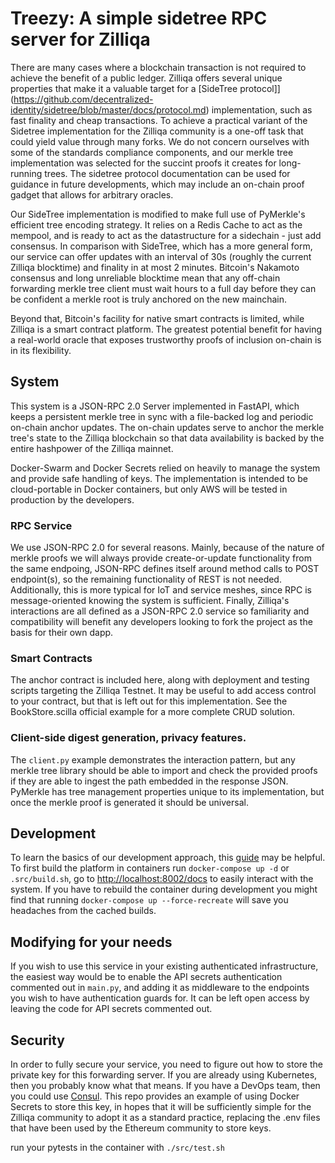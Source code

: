 # Treezy: A simple sidetree RPC server for Zilliqa 

There are many cases where a blockchain transaction is not required to achieve the benefit of a public ledger. Zilliqa offers several unique properties that make it a valuable target for a [SideTree protocol]](https://github.com/decentralized-identity/sidetree/blob/master/docs/protocol.md) implementation, such as fast finality and cheap transactions. To achieve a practical variant of the Sidetree implementation for the Zilliqa community is a one-off task that could yield value through many forks. We do not concern ourselves with some of the standards compliance components, and our merkle tree implementation was selected for the succint proofs it creates for long-running trees. The sidetree protocol documentation can be used for guidance in future developments, which may include an on-chain proof gadget that allows for arbitrary oracles.

Our SideTree implementation is modified to make full use of PyMerkle's efficient tree encoding strategy. It relies on a Redis Cache to act as the mempool, and is ready to act as the datastructure for a sidechain - just add consensus. 
In comparison with SideTree, which has a more general form, our service can offer updates with an interval of 30s (roughly the current Zilliqa blocktime) and finality in at most 2 minutes. Bitcoin's Nakamoto consensus and long unreliable blocktime mean that any off-chain forwarding merkle tree client must wait hours to a full day before they can be confident a merkle root is truly anchored on the new mainchain. 

Beyond that, Bitcoin's facility for native smart contracts is limited, while Zilliqa is a smart contract platform. The greatest potential benefit for having a real-world oracle that exposes trustworthy proofs of inclusion on-chain is in its flexibility.


## System
This system is a JSON-RPC 2.0 Server implemented in FastAPI, which keeps a persistent merkle tree in sync with a file-backed log and periodic on-chain anchor updates. The on-chain updates serve to anchor the merkle tree's state to the Zilliqa blockchain so that data availability is backed by the entire hashpower of the Zilliqa mainnet.

Docker-Swarm and Docker Secrets relied on heavily to manage the system and provide safe handling of keys. The implementation is intended to be cloud-portable in Docker containers, but only AWS will be tested in production by the developers.
 
### RPC Service
We use JSON-RPC 2.0 for several reasons. Mainly, because of the nature of merkle proofs we will always provide create-or-update functionality from the same endpoing, JSON-RPC defines itself around method calls to POST endpoint(s), so the remaining functionality of REST is not needed. Additionally, this is more typical for IoT and service meshes, since RPC is message-oriented knowing the system is sufficient. Finally, Zilliqa's interactions are all defined as a JSON-RPC 2.0 service so familiarity and compatibility will benefit any developers looking to fork the project as the basis for their own dapp. 

### Smart Contracts

The anchor contract is included here, along with deployment and testing scripts targeting the Zilliqa Testnet. It may be useful to add access control to your contract, but that is left out for this implementation. See the BookStore.scilla official example for a more complete CRUD solution.

### Client-side digest generation, privacy features.
The `client.py` example demonstrates the interaction pattern, but any merkle tree library should be able to import and check the provided proofs if they are able to ingest the path embedded in the response JSON. PyMerkle has tree management properties unique to its implementation, but once the merkle proof is generated it should be universal.

## Development

To learn the basics of our development approach, this [guide](https://testdriven.io/blog/fastapi-crud/) may be helpful.
To first build the platform in containers run `docker-compose up -d` or `.src/build.sh`, go to 
[http://localhost:8002/docs](http://localhost:8002/docs) to easily interact with the system.
If you have to rebuild the container during development you might find that running `docker-compose up --force-recreate` will save you headaches from the cached builds.

## Modifying for your needs

If you wish to use this service in your existing authenticated infrastructure, the easiest way would be to enable the API secrets authentication commented out in `main.py`, and adding it as middleware to the endpoints you wish to have authentication guards for. It can be left open access by leaving the code for API secrets commented out.

## Security

In order to fully secure your service, you need to figure out how to store the private key for this forwarding server. If you are already using Kubernetes, then you probably know what that means. If you have a DevOps team, then you could use [Consul](https://www.consul.io/). This repo provides an example of using Docker Secrets to store this key, in hopes that it will be sufficiently simple for the Zilliqa community to adopt it as a standard practice, replacing the .env files that have been used by the Ethereum community to store keys.


run your pytests in the container with `./src/test.sh`